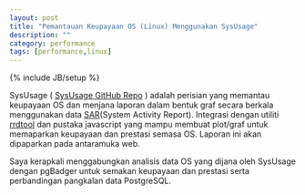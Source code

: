 ```yaml
---
layout: post
title: "Pemantauan Keupayaan OS (Linux) Menggunakan SysUsage"
description: ""
category: performance
tags: [performance,linux]
---
```

{% include JB/setup %}

SysUsage ( [SysUsage GitHub Repo](https://github.com/darold/sysusage) ) adalah perisian yang memantau keupayaan OS dan menjana laporan dalam bentuk graf secara berkala menggunakan data [SAR](http://www.linuxjournal.com/content/sysadmins-toolbox-sar)(System Activity Report). Integrasi dengan utiliti [rrdtool](http://oss.oetiker.ch/rrdtool) dan pustaka javascript yang mampu membuat plot/graf untuk memaparkan keupayaan dan prestasi semasa OS. Laporan ini akan dipaparkan pada antaramuka web. 

<!-- more -->

Saya kerapkali menggabungkan analisis data OS yang dijana oleh SysUsage dengan pgBadger untuk semakan keupayaan dan prestasi serta perbandingan pangkalan data PostgreSQL. 

